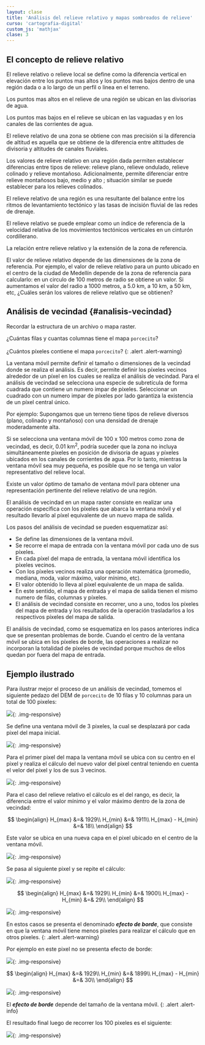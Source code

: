 ```yaml
---
layout: clase
title: 'Análisis del relieve relativo y mapas sombreados de relieve'
curso: 'cartografia-digital'
custom_js: 'mathjax'
clase: 3
---
```


<!-- ## Fundamentos teóricos {#fundamentos-teoricos} -->

## El concepto de relieve relativo

<!--
- Tipos de relieve relativo (montañoso, colinado, plano).
- ¿Cómo construiría usted un mapa de relieve relativo a partir de un DEM?
- Relación entre tipo de relieve relativo y tamaño de la ventana móvil.
- Álgebra de mapas: operaciones básicas (suma, resta, multiplicación, división).

### El concepto de análisis de vecindad {#concepto-analisis-vecindad}

- El análisis de vecindad a partir de un mapa raster.
- La ventana móvil como dimensión de la vecindad.
- La relación entre ventana móvil y mapa.
- Efecto de borde.
- Operaciones de vecindad. ¿Cuáles son las posibles operaciones?

### Diferencias entre un mapa de una variable determinada y un mapa reclasificado de dicha variable

- La naturaleza del valor del píxel.
- Reducción en la cantidad y calidad de la información.
- Simplificación del mapa original.
- Se pueden obtener múltiples mapas reclasificados a partir del mapa original.

## Desarrollo

### Relieve relativo o relieve local -->

El relieve relativo o relieve local se define como la diferencia vertical en elevación entre los puntos mas altos y los puntos mas bajos dentro de una región dada o a lo largo de un perfil o linea en el terreno.

Los puntos mas altos en el relieve de una región se ubican en las divisorias de agua.

Los puntos mas bajos en el relieve se ubican en las vaguadas y en los canales de las corrientes de agua.

El relieve relativo de una zona se obtiene con mas precisión si la diferencia de altitud es aquella que se obtiene de la diferencia entre altittudes de divisoria y altitudes de canales fluviales.

Los valores de relieve relativo en una región dada permiten establecer diferencias entre tipos de relieve: relieve plano, relieve ondulado, relieve colinado y relieve montañoso. Adicionalmente, permite diferenciar entre relieve montañosos bajo, medio y alto ; situación similar se puede establecer para los relieves colinados.

El relieve relativo de una región es una resultante del balance entre los ritmos de levantamiento tectónico y las tasas de incisión fluvial de las redes de drenaje.

El relieve relativo se puede emplear como un índice de referencia de la velocidad relativa de los movimientos tectónicos verticales en un cinturón cordillerano.

La relación entre relieve relativo y la extensión de la zona de referencia.

El valor de relieve relativo depende de las dimensiones de la zona de referencia. Por ejemplo, el valor de relieve relativo para un punto ubicado en el centro de la ciudad de Medellín depende de la zona de referencia para calcularlo: en un circulo de 100 metros de radio se obtiene un valor. Si aumentamos el valor del radio a 1000 metros, a 5.0 km, a 10 km, a 50 km, etc, ¿Cuáles serán los valores de relieve relativo que se obtienen?

## Análisis de vecindad {#analisis-vecindad}

Recordar la estructura de un archivo o mapa raster.

¿Cuántas filas y cuantas columnas tiene el mapa `porcecito`?
<br><br>
¿Cuántos píxeles contiene el mapa `porcecito`?
{: .alert .alert-warning}

La ventana móvil permite definir el tamaño o dimensiones de la vecindad donde se realiza el análisis. Es decir, permite definir los píxeles vecinos alrededor de un píxel en los cuales se realiza el análisis de vecindad. Para el análisis de vecindad se selecciona una especie de subretícula de forma cuadrada que contiene un numero impar de píxeles. Seleccionar un cuadrado con un numero impar de píxeles por lado garantiza la existencia de un píxel central único.

Por ejemplo: Supongamos que un terreno tiene tipos de relieve diversos (plano, colinado y montañoso) con una densidad de drenaje moderadamente alta.

Si se selecciona una ventana móvil de 100 x 100 metros como zona de vecindad, es decir, 0.01 km<sup>2</sup>, podría suceder que la zona no incluya simultáneamente píxeles en posición de divisoria de aguas y píxeles ubicados en los canales de corrientes de agua. Por lo tanto, mientras la ventana móvil sea muy pequeña, es posible que no se tenga un valor representativo del relieve local.

Existe un valor óptimo de tamaño de ventana móvil para obtener una representación pertinente del relieve relativo de una región.

El análisis de vecindad en un mapa raster consiste en realizar una operación especifica con los píxeles que abarca la ventana móvil y el resultado llevarlo al píxel equivalente de un nuevo mapa de salida.

Los pasos del análisis de vecindad se pueden esquematizar así:

- Se define las dimensiones de la ventana móvil.
- Se recorre el mapa de entrada con la ventana móvil por cada uno de sus píxeles.
- En cada píxel del mapa de entrada, la ventana móvil identifica los píxeles vecinos.
- Con los píxeles vecinos realiza una operación matemática (promedio, mediana, moda, valor máximo, valor mínimo, etc).
- El valor obtenido lo lleva al píxel equivalente de un mapa de salida.
- En este sentido, el mapa de entrada y el mapa de salida tienen el mismo numero de filas, columnas y píxeles.
- El análisis de vecindad consiste en recorrer, uno a uno, todos los píxeles del mapa de entrada y los resultados de la operación trasladarlos a los respectivos píxeles del mapa de salida.

El análisis de vecindad, como se esquematiza en los pasos anteriores indica que se presentan problemas de borde. Cuando el centro de la ventana móvil se ubica en los píxeles de borde, las operaciones a realizar no incorporan la totalidad de píxeles de vecindad porque muchos de ellos quedan por fuera del mapa de entrada.

## Ejemplo ilustrado

Para ilustrar mejor el proceso de un análisis de vecindad, tomemos el siguiente pedazo del DEM de `porcecito` de 10 filas y 10 columnas para un total de 100 pixeles:

![](/cartografia-digital/images/clase-03/clase-03_01.png){: .img-responsive}

Se define una ventana móvil de 3 pixeles, la cual se desplazará por cada pixel del mapa inicial.

![](/cartografia-digital/images/clase-03/clase-03_02.png){: .img-responsive}

Para el primer pixel del mapa la ventana móvil se ubica con su centro en el pixel y realiza el cálculo del nuevo valor del pixel central teniendo en cuenta el velor del pixel y los de sus 3 vecinos.

![](/cartografia-digital/images/clase-03/clase-03_03.png){: .img-responsive}

Para el caso del relieve relativo el cálculo es el del rango, es decir, la diferencia entre el valor mínimo y el valor máximo dentro de la zona de vecindad:

$$
\begin{align}
H_{max} &=& 1929\\
H_{min} &=& 1911\\
H_{max} - H_{min} &=& 18\\
\end{align}
$$

Este valor se ubica en una nueva capa en el pixel ubicado en el centro de la ventana móvil.

![](/cartografia-digital/images/clase-03/clase-03_04.png){: .img-responsive}

Se pasa al siguiente pixel y se repite el cálculo:

![](/cartografia-digital/images/clase-03/clase-03_05.png){: .img-responsive}

$$
\begin{align}
H_{max} &=& 1929\\
H_{min} &=& 1900\\
H_{max} - H_{min} &=& 29\\
\end{align}
$$

![](/cartografia-digital/images/clase-03/clase-03_06.png){: .img-responsive}

En estos casos se presenta el denominado _**efecto de borde**_, que consiste en que la ventana móvil tiene menos pixeles para realizar el cálculo que en otros pixeles.
{: .alert .alert-warning}

Por ejemplo en este pixel no se presenta efecto de borde:

![](/cartografia-digital/images/clase-03/clase-03_07.png){: .img-responsive}

$$
\begin{align}
H_{max} &=& 1929\\
H_{min} &=& 1899\\
H_{max} - H_{min} &=& 30\\
\end{align}
$$

![](/cartografia-digital/images/clase-03/clase-03_08.png){: .img-responsive}

El _**efecto de borde**_ depende del tamaño de la ventana móvil.
{: .alert .alert-info}

El resultado final luego de recorrer los 100 pixeles es el siguiente:

![](/cartografia-digital/images/clase-03/clase-03_09.png){: .img-responsive}

<!-- TODO

## Procedimiento en GRASS

Para la elaboración del mapa de relieve relativo de la zona representada en el modelo de elevación digital de `porcecito` se realizan las siguientes actividades:

- Consultar el N° de filas, columnas y píxeles que tiene el mapa de entrada `porcecito`.
- Definir las dimensiones de la ventana móvil a utilizar para la zona de vecindad.
- Calcular el rango de altitud en la zona de vecindad (`altura máxima - altura mínima`).
- Este mapa es el mapa de relieve relativo o relieve local de la región de porcecito.

### Consultar el contenido del mapa porcecito

Vamos a consultar cual es la información del mapa (metadatos).

~~~
r.info map=porcecito
~~~

~~~
 +----------------------------------------------------------------------------+
 | Layer:    porcecito                     Date: Mon Mar 26 14:56:39 2012    |
 | Mapset:   CursoGrass                     Login of Creator: admin-lsc       |
 | Location: CursoGrass                                                       |
 | DataBase: /home/usuario/Grass                                              |
 | Title:     ( porcecito )                                                   |
 | Timestamp: none                                                            |
 |----------------------------------------------------------------------------|
 |                                                                            |
 |   Type of Map:  raster               Number of Categories: 2873            |
 |   Data Type:    CELL                                                       |
 |   Rows:         1242                                                       |
 |   Columns:      1144                                                       |
 |   Total Cells:  1420848                                                    |
 |        Projection: Transverse Mercator                                     |
 |            N: 1231633.33333336    S: 1193683.33333335   Res: 30.55555556   |
 |            E: 889777.77777778    W: 854822.22222223   Res: 30.55555556     |
 |   Range of data:    min = 958  max = 2873                                  |
 |                                                                            |
 |   Data Description:                                                        |
 |    generated by r.in.gdal                                                  |
 |                                                                            |
 |   Comments:                                                                |
 |    r.in.gdal -o -e input="porcecito.tiff" output="porcecito"               |
 |                                                                            |
 +----------------------------------------------------------------------------+
~~~
{: .output}

Resaltamos de la información del mapa:

- 1242 filas.
- 1144 columnas.
- 1’420.848 píxeles.
- 30.5 metros de resolución por píxel.
- La altitud mínima es de 958 msnm.
- La altitud máxima es de 2873 msnm.
- El tipo de datos del mapa es `CELL`.

La información recibida indica que el tipo de dato es `CELL` que en otros términos quiere decir que los valores de altitud del mapa `porcecito` se encuentran en números enteros. Para trabajar adecuadamente necesitamos transformar estos datos a números decimales para realizar operaciones.

#### Transformar los datos de números enteros a números decimales sin alterar los valores del archivo

Se utiliza el comando `r.mapcalc`, que permite realizar operaciones matemáticas sobre los valores de los mapas raster

~~~
r.mapcalc "porcecito = double(porcecito@PERMANENT)"
~~~

Utilizamos la función `double()`, que convierte los valores numéricos al tipo "double precision", que es un tipo de datos decimal.

Consultar nuevamente la información del mapa:

~~~
r.info map=porcecito
~~~

~~~
 +----------------------------------------------------------------------------+
 | Layer:    porcecito                     Date: Tue Ago  4 11:39:42 2015    |
 | Mapset:   CursoGrass                     Login of Creator: usuario         |
 | Location: CursoGrass                                                       |
 | DataBase: /home/usuario/Grass                                              |
 | Title:     ( porcecito )                                                  |
 | Timestamp: none                                                            |
 |----------------------------------------------------------------------------|
 |                                                                            |
 |   Type of Map:  raster               Number of Categories: 255             |
 |   Data Type:    DCELL                                                      |
 |   Rows:         1242                                                       |
 |   Columns:      1144                                                       |
 |   Total Cells:  1420848                                                    |
 |        Projection: Transverse Mercator                                     |
 |            N: 1231633.33333336    S: 1193683.33333335   Res: 30.55555556   |
 |            E: 889777.77777778    W: 854822.22222223   Res: 30.55555556     |
 |   Range of data:    min = 958  max = 2873                                  |
 |                                                                            |
 |   Data Description:                                                        |
 |    generated by r.mapcalc                                                  |
 |                                                                            |
 |   Comments:                                                                |
 |    double(porcecito@PERMANENT)                                             |
 |                                                                            |
 +----------------------------------------------------------------------------+
~~~
{: .output}

Observar que los datos del archivo se transformaron de `CELL` a `DCELL`.


### Cálculo de las dimensiones de la zona de vecindad {#calculo-dimensiones-zona-vecindad}

Un píxel en el mapa de entrada (`porcecito`) tiene unas dimensiones de 30 x 30 metros y una extensión de 900 m<sup>2</sup>.

Definamos para empezar como zona de vecindad una zona de 1.0 km<sup>2</sup> con centro en el píxel donde se realiza la operación. Con esta definición se establece una disyunción para los píxeles del mapa de entrada: para cualquier píxel del mapa de entrada se le puede interrogar así: **¿Pertenece o no pertenece a la vecindad?**

#### ¿Cuáles son las dimensiones de la ventana móvil para una zona de vecindad de 1.0 km<sup>2</sup>?

- Área de un píxel = 900 m<sup>2</sup>
- 1.0 km<sup>2</sup> = 1000000 m<sup>2</sup>
- N° de píxeles en 1.0 km<sup>2</sup> = 1111 píxeles aprox.
- Raíz cuadrada (N° de píxeles en 1.0 km<sup>2</sup>) = 33.333333
- Lado de la zona de vecindad / Lado del pixel (1000 m / 30 m = 33.33333)

La zona de vecindad corresponde a un cuadrado cuyo lado es equivalente a la longitud que se obtiene de sumar el lado de 33 píxeles.

### El mapa de relieve relativo

**Advertencia:** Es importante definir la región de cálculo antes de calcular el mapa de relieve relativo, de lo contrario el mapa resultante podría quedar con errores.
{: .alert .alert-warning}

Se obtiene el mapa de relieve relativo calculando el rango de altitud en la zona de vecindad.

~~~
r.neighbors input=porcecito output=porce1_RR_33 method=range size=33
~~~

**Nota:** Al calcular el mapa de relieve relativo, este "hereda" la tabla de colores del mapa de entrada `porcecito`, es necesario asignarle una tabla nueva al mapa recién crado para visualizarlo correctamente.
{: .alert .alert-info}

![Mapa de relieve relativo](/cartografia-digital/images/porce1_RR_33.png){: .img-responsive}

### Visualización 3D del mapa construido {#visualizacion-3D-mapa-construido}

![Visualización 3D del mapa de Relieve Relativo](/cartografia-digital/images/porce1_RR_33_3D.png){: .img-responsive}

_**¿Qué se observa en la imagen anterior?**_<br>
_**¿Se puede visualizar la estructura del relieve?**_<br>
_**¿En qué parte del relieve se presentan los desniveles altitudinales más pronunciados?**_
{: .text-danger .text-center}

#### Explorar esta otra opción y contestar los interrogantes precedentes

1. Visualizar el mapa `porcecito` en 3D.
2. Ir a la pestaña "Datos" del controlador de Vista 3D en la ventana de administración de capas.
3. En la sección "Atributos de superficie", seleccionar el nuevo mapa `porce1_RR_33` como "Reglas de color".

![Visualización 3D del mapa porcecito con los colores del mapa de Relieve Relativo](/cartografia-digital/images/porce1_RR_33_3D2.png){: .img-responsive}

### El contenido del mapa de relieve relativo

~~~
r.info map=porce1_RR_33
~~~

~~~
 +----------------------------------------------------------------------------+
 | Layer:    porce1_RR_33                   Date: Tue Ago  4 11:42:54 2015    |
 | Mapset:   CursoGrass                     Login of Creator: usuario         |
 | Location: CursoGrass                                                       |
 | DataBase: /home/usuario/Grass                                              |
 | Title:    33x33 neighborhood: range of porcecito ( porce1_RR_33 )         |
 | Timestamp: none                                                            |
 |----------------------------------------------------------------------------|
 |                                                                            |
 |   Type of Map:  raster               Number of Categories: 783             |
 |   Data Type:    DCELL                                                      |
 |   Rows:         1242                                                       |
 |   Columns:      1144                                                       |
 |   Total Cells:  1420848                                                    |
 |        Projection: Transverse Mercator                                     |
 |            N: 1231633.33333336    S: 1193683.33333335   Res: 30.55555556   |
 |            E: 889777.77777778    W: 854822.22222223   Res: 30.55555556     |
 |   Range of data:    min = 45  max = 783                                    |
 |                                                                            |
 |   Data Description:                                                        |
 |    generated by r.neighbors                                                |
 |                                                                            |
 |   Comments:                                                                |
 |    r.neighbors input="porcecito" output="porce1_RR_33" method="range" \   |
 |    size=33                                                                 |
 |                                                                            |
 +----------------------------------------------------------------------------+
~~~
{: .output}

Este comando nos permite saber que el valor mínimo de RR es 45 metros y el valor máximo de RR es 783 metros.

~~~
r.report -h map=porce1_RR_33 units=p,c,k nsteps=20
~~~

**Nota:** Al ejecutar este comando aparecen ciertas advertencias debido a errores de traducción del GRASS, en este caso pueden ser ignoradas.
{: .alert .alert-info}

~~~
 100%
+-----------------------------------------------------------------------------+
|               Category Information                |   %  |   cell|  square  |
|          #|description                            | cover|  count|kilometers|
|-----------------------------------------------------------------------------|
|    45-81.9|from  to . . . . . . . . . . . . . . . |  2.01|  28556|  26.66108|
| 81.9-118.8|from  to . . . . . . . . . . . . . . . |  8.68| 123314| 115.13113|
|118.8-155.7|from  to . . . . . . . . . . . . . . . | 12.94| 183796| 171.59966|
|155.7-192.6|from  to . . . . . . . . . . . . . . . | 12.74| 181073| 169.05735|
|192.6-229.5|from  to . . . . . . . . . . . . . . . | 12.26| 174259| 162.69552|
|229.5-266.4|from  to . . . . . . . . . . . . . . . | 11.48| 163078| 152.25647|
|266.4-303.3|from  to . . . . . . . . . . . . . . . | 10.18| 144617| 135.02050|
|303.3-340.2|from  to . . . . . . . . . . . . . . . |  8.64| 122812| 114.66244|
|340.2-377.1|from  to . . . . . . . . . . . . . . . |  7.03|  99815|  93.19147|
|  377.1-414|from  to . . . . . . . . . . . . . . . |  5.31|  75509|  70.49837|
|  414-450.9|from  to . . . . . . . . . . . . . . . |  3.97|  56381|  52.63967|
|450.9-487.8|from  to . . . . . . . . . . . . . . . |  2.46|  34884|  32.56917|
|487.8-524.7|from  to . . . . . . . . . . . . . . . |  1.26|  17952|  16.76074|
|524.7-561.6|from  to . . . . . . . . . . . . . . . |  0.52|   7445|   6.95096|
|561.6-598.5|from  to . . . . . . . . . . . . . . . |  0.23|   3312|   3.09222|
|598.5-635.4|from  to . . . . . . . . . . . . . . . |  0.12|   1703|   1.58999|
|635.4-672.3|from  to . . . . . . . . . . . . . . . |  0.09|   1217|   1.13624|
|672.3-709.2|from  to . . . . . . . . . . . . . . . |  0.05|    679|   0.63394|
|709.2-746.1|from  to . . . . . . . . . . . . . . . |  0.03|    412|   0.38466|
|  746.1-783|from  to . . . . . . . . . . . . . . . |  0.00|     34|   0.03174|
|-----------------------------------------------------------------------------|
|TOTAL                                              |100.00|1420848|1326.56333|
+-----------------------------------------------------------------------------+
~~~
{: .output}

Con el comando `r.report` se obtiene información sobre la distribución de los valores de relieve relativo en la zona del mapa de `porce1_RR_33`.

La tabla obtenida puede ser llevada a LibreOffice para ser incluída en un informe posterior, para ello se utiliza el parámetro `output` para guardar el contenido en un archivo `.csv`:

~~~
r.report -h map=porce1_RR_33 units=p,c,k nsteps=20 output=reporte_porce1_RR_33.csv
~~~

El archivo debe ser editado en gedit antes de poderse abrir con LibreOffice:

~~~
gedit reporte_porce1_RR_33.csv
~~~

Se eliminan las líneas que contienen guiones y se incluyen barras (`|`) para completar la primer columna en la primer y última fila, de manera que el contenido queda así:

~~~
|           |   Category Information                |   %  |   cell|  square  |
|          #|description                            | cover|  count|kilometers|
|    45-81.9|from  to . . . . . . . . . . . . . . . |  2.01|  28556|  26.66108|
| 81.9-118.8|from  to . . . . . . . . . . . . . . . |  8.68| 123314| 115.13113|
|118.8-155.7|from  to . . . . . . . . . . . . . . . | 12.94| 183796| 171.59966|
|155.7-192.6|from  to . . . . . . . . . . . . . . . | 12.74| 181073| 169.05735|
|192.6-229.5|from  to . . . . . . . . . . . . . . . | 12.26| 174259| 162.69552|
|229.5-266.4|from  to . . . . . . . . . . . . . . . | 11.48| 163078| 152.25647|
|266.4-303.3|from  to . . . . . . . . . . . . . . . | 10.18| 144617| 135.02050|
|303.3-340.2|from  to . . . . . . . . . . . . . . . |  8.64| 122812| 114.66244|
|340.2-377.1|from  to . . . . . . . . . . . . . . . |  7.03|  99815|  93.19147|
|  377.1-414|from  to . . . . . . . . . . . . . . . |  5.31|  75509|  70.49837|
|  414-450.9|from  to . . . . . . . . . . . . . . . |  3.97|  56381|  52.63967|
|450.9-487.8|from  to . . . . . . . . . . . . . . . |  2.46|  34884|  32.56917|
|487.8-524.7|from  to . . . . . . . . . . . . . . . |  1.26|  17952|  16.76074|
|524.7-561.6|from  to . . . . . . . . . . . . . . . |  0.52|   7445|   6.95096|
|561.6-598.5|from  to . . . . . . . . . . . . . . . |  0.23|   3312|   3.09222|
|598.5-635.4|from  to . . . . . . . . . . . . . . . |  0.12|   1703|   1.58999|
|635.4-672.3|from  to . . . . . . . . . . . . . . . |  0.09|   1217|   1.13624|
|672.3-709.2|from  to . . . . . . . . . . . . . . . |  0.05|    679|   0.63394|
|709.2-746.1|from  to . . . . . . . . . . . . . . . |  0.03|    412|   0.38466|
|  746.1-783|from  to . . . . . . . . . . . . . . . |  0.00|     34|   0.03174|
|TOTAL      |                                       |100.00|1420848|1326.56333|
~~~
{: .output}

Una vez realizadas estas modificaciones, el archivo `reporte_porce1_RR_33.csv` puede abrirse en LibreOffice, en donde se debe especificar que el separador es "Otro" y corresponde a la barra vertical `|`. Allí se le puede dar formato a la tabla y presentarse de una manera similar a la siguiente:

| Relieve Relativo | Porcentaje | No. Píxeles | Área (km<sup>2</sup>) |
|:----------------:|:----------:|:-----------:|:---------------------:|
|     45   -  81.9 |       2.01 |       28556 |              26.66108 |
|     81.9 - 118.8 |       8.68 |      123314 |             115.13113 |
|    118.8 - 155.7 |      12.94 |      183796 |             171.59966 |
|    155.7 - 192.6 |      12.74 |      181073 |             169.05735 |
|    192.6 - 229.5 |      12.26 |      174259 |             162.69552 |
|    229.5 - 266.4 |      11.48 |      163078 |             152.25647 |
|    266.4 - 303.3 |      10.18 |      144617 |             135.02050 |
|    303.3 - 340.2 |       8.64 |      122812 |             114.66244 |
|    340.2 - 377.1 |       7.03 |       99815 |              93.19147 |
|    377.1 - 414   |       5.31 |       75509 |              70.49837 |
|    414   - 450.9 |       3.97 |       56381 |              52.63967 |
|    450.9 - 487.8 |       2.46 |       34884 |              32.56917 |
|    487.8 - 524.7 |       1.26 |       17952 |              16.76074 |
|    524.7 - 561.6 |       0.52 |        7445 |               6.95096 |
|    561.6 - 598.5 |       0.23 |        3312 |               3.09222 |
|    598.5 - 635.4 |       0.12 |        1703 |               1.58999 |
|    635.4 - 672.3 |       0.09 |        1217 |               1.13624 |
|    672.3 - 709.2 |       0.05 |         679 |               0.63394 |
|    709.2 - 746.1 |       0.03 |         412 |               0.38466 |
|    746.1 - 783   |       0.00 |          34 |               0.03174 |
|==================|============|=============|=======================|
|        **TOTAL** | **100.00** | **1420848** |        **1326.56333** |
{: .table .table-hover}

**Nota:** Los datos del mapa deben ser del tipo `DCELL` para poder ser resumidos en rangos por el parámetro `nsteps` del comando `r.report`.
{: .alert .alert-info}

En un trabajo acerca del relieve de Antioquia hemos empleado la clasificación que se observa en la siguiente tabla  para la definición de tipos de relieve de acuerdo al valor del Relieve Relativo.

| Valor de RR | Descripción morfológica                                               |
|:-----------:|:----------------------------------------------------------------------|
|    0 -   10 | Zonas de relieve muy suave                                            |
|   10 -   75 | Colinas bajas                                                         |
|   75 -  150 | Colinas intermedias                                                   |
|  150 -  300 | Colinas altas                                                         |
|  300 -  350 | Transición entre relieves colinados y relieves con disección profunda |
|  350 -  450 | Disección profunda baja                                               |
|  450 -  600 | Disección profunda intermedia                                         |
|  600 - 1200 | Disección profunda pronunciada                                        |
{: .table .table-hover}

La comparación de las dos tablas permite establecer los siguientes rangos para reclasificar el mapa de relieve relativo.

| Valor de RR | Descripción morfológica                                           |
|:-----------:|:------------------------------------------------------------------|
|   45 -   82 | Relieves planos y de colinas bajas                                |
|   82 -  150 | Colinas intermedias                                               |
|  150 -  300 | Colinas altas                                                     |
|  300 -  350 | Transición entre relieve colinado y relieve de disección profunda |
|  350 -  450 | Disección profunda baja                                           |
|  450 -  600 | Disección profunda intermedia                                     |
|  600 - 1200 | Disección profunda pronunciada                                  |
{: .table .table-hover}

### Reclasificación del mapa de relieve relativo {#reclasificacion-mapa-relieve-relativo}

El comando `r.reclass` crea un nuevo mapa (mapa reclasificado), cuyos valores de categorías están basados en una reclasificación de las categorías de una capa de mapa raster existente.

Para aplicar el comando `r.reclass` se requiere elaborar un script en gedit para aplicar, el cual contiene las reglas de la reclasificación a utilizar.

El script tiene el siguiente contenido:

`RCLS_porce1_RR`

~~~
 45 thru  82 = 1 Relieves planos y de colinas bajas.
 82 thru 150 = 2 Colinas intermedias.
150 thru 300 = 3 Colinas altas.
300 thru 350 = 4 Transicion entre relieve colinado y relieve de diseccion profunda.
350 thru 450 = 5 Diseccion profunda baja.
450 thru 600 = 6 Diseccion profunda intermedia.
600 thru 785 = 7 Diseccion profunda pronunciada.
~~~

- Se inicia con la altitud mínima.
- Se utilizan los rangos descritos en la tabla anterior.
- A cada rango de reclasificación de la altitud se le asigna un numero entero consecutivo (1, 2, 3, ...).
- Luego se hace una descripción corta (3 a 5 palabras) indicando lo que representa cada rango.
- Finalmente se guarda el "script" asignándole un nombre o etiqueta para su identificación. Por omisión, el programa GRASS guarda el script en la carpeta personal del usuario, de donde la tomará al momento de invocarla.
- Para identificar el script como unas reglas de reclasificación de un mapa especifico, se puede utilizar la convención: `RCLS_'Nombre del mapa a reclasificar'`. Por ejemplo: `RCLS_porce1_RR`

Reclasificar un mapa involucra la acción de construir un nuevo mapa (mapa de salida) a partir de un mapa de entrada.

- El mapa de entrada contiene los valores de una variable para cada uno de los píxeles.
- El mapa `porce1_RR_33` contiene el valor de RR para cada uno de los píxeles.

El mapa de salida asigna un numero entero similar para todos los píxeles cuyo valor se encuentra dentro de un rango dado. Por ejemplo, en el script creado se ha estipulado que a los píxeles con valor de RR entre 45 - 82 les asigne el número 1, a los píxeles entre 82 - 150 les asigne el número 2, y así sucesivamente.

De este modo obtenemos un mapa reclasificado del relieve relativo que contiene siete (7) categorías.

La orden para elaborar un mapa reclasificado del relieve relativo es la siguiente:

~~~
r.reclass input=porce1_RR_33 output=porce1_RR_33_reclass rules=RCLS_porce1_RR
~~~

### Consultar el contenido del mapa reclasificado

~~~
r.report -h map=porce1_RR_33_reclass units=p,c,k
~~~

~~~
 100%
+-----------------------------------------------------------------------------+
|               Category Information                |   %  |   cell|  square  |
|#|description                                      | cover|  count|kilometers|
|-----------------------------------------------------------------------------|
|1|Relieves planos y de colinas bajas.. . . . . . . |  2.01|  28556|  26.66108|
|2|Colinas intermedias. . . . . . . . . . . . . . . | 19.44| 276185| 257.85791|
|3|Colinas altas. . . . . . . . . . . . . . . . . . | 47.80| 679174| 634.10535|
|4|Transicion entre relieve colinado y relieve de . | 11.49| 163250| 152.41705|
| |diseccion profunda.                              |      |       |          |
|5|Diseccion profunda baja. . . . . . . . . . . . . | 14.42| 204826| 191.23415|
|6|Diseccion profunda intermedia. . . . . . . . . . |  4.57|  64903|  60.59617|
|7|Diseccion profunda pronunciada.. . . . . . . . . |  0.28|   3954|   3.69162|
|-----------------------------------------------------------------------------|
|TOTAL                                              |100.00|1420848|1326.56333|
+-----------------------------------------------------------------------------+
~~~
{: .output}

Con el informe obtenido podemos responder preguntas, tales como:

- ¿Cuál es el tipo de relieve dominante en la zona de estudio y que extensión ocupa?
- ¿Qué importancia en área tiene en la zona de estudio los relieves mas suaves?

Desplegar en 2D y en 3D el mapa reclasificado de relieve relativo

![2D](/cartografia-digital/images/porce1_RR_33_reclass.png){: .img-responsive}

![3D](/cartografia-digital/images/porce1_RR_33_reclass3D.png){: .img-responsive}

Al desplegar el mapa `porce1_RR_33_reclass` el programa GRASS asigna unos colores a cada categoría.

*¿Cómo asignar a voluntad del usuario una tabla de colores al mapa reclasificado de relieve relativo?*

### Simplificar un mapa reclasificado

Puede ocurrir que el mapa reclasificado en estudio contiene un numero elevado de categorías y sería interesante para algún propósito disminuir el numero de categorías para un análisis mas adecuado de lo que se estudia.

Por ejemplo: el mapa `porce1_RR_33_reclass` posee siete (7) categorías pero nos interesa únicamente diferenciar entre colinas, relieve de transición y relieve de disección profunda. Es decir crear un mapa reclasificado de relieve relativo con tres categorías.

En este caso, se trata de simplificar un mapa reclasificado existente: Elaborar un mapa reclasificado mas simple a partir de otro mapa
reclasificado.

Se elabora en gedit la nueva tabla de reclasificación y se guarda con un nombre.

`RCLS_porce1_RR_simplif`

~~~
1 2 3 = 1
  4   = 2
5 6 7 = 3
~~~

Se aplica el comando de reclasificación.

~~~
r.reclass input=porce1_RR_33_reclass output=porce1_RR_33_reclass_simplif rules=RCLS_porce1_RR-simplif
~~~

<!--- d.rast porce1_RR_33_reclass_simplif -->

<!-- ![2D](/cartografia-digital/images/porce1_RR_33_reclass_simplif.png){: .img-responsive}

En vista 3D se obtiene: -->

<!--- ~~~
nviz porcecito color=porce1_RR_33_reclass_simplif
~~~ -->

<!-- ![3D](/cartografia-digital/images/porce1_RR_33_reclass_simplif3D.png){: .img-responsive} -->

<!-- ## Tarea 4
{: .text-danger}

Elaborar el mapa de relieve relativo del archivo "ituango".
Utilizando la referencia para clasificar el relieve relativo que se presenta en esta clase,
entregar los siguientes productos:

1. Un mapa 2D de los valores de relieve relativo con variación gradual del color,
   empleando tres colores, un color para el valor mas bajo de RR,
   un segundo color para el valor de mediana del relieve relativo
   y un tercer color para el valor máximo de relieve relativo.
   El objetivo es seleccionar tres colores que permitan una
   visualización óptima del relieve relativo en el archivo.

2. Reclasificar el mapa de relieve relativo y emplear la variación
   gradual del color para diferenciar y contrastar
   los relieves de montaña y los relieves de colinas en el archivo.

3. Entregar una tabla (utilizar LibreOfficeCalc) indicando
   la extensión y el porcentaje de cada uno de los tipos
   de relieve identificados en el archivo "ituango".

4. Un guión en donde se muestre el procedimiento documentado para obtener
   la información requerida para desarrollar los puntos anteriores. -->
